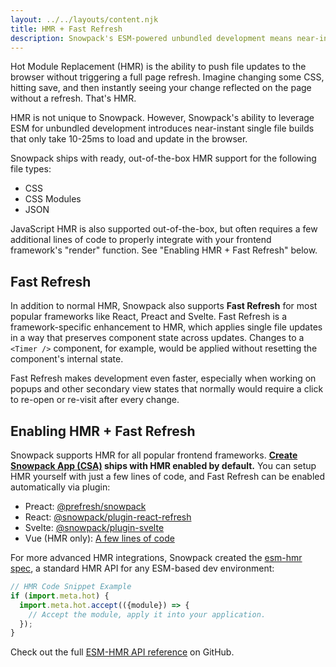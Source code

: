 ```yaml
---
layout: ../../layouts/content.njk
title: HMR + Fast Refresh
description: Snowpack's ESM-powered unbundled development means near-instant single file builds that only take 10-25ms to load and update in the browser.
---
```


Hot Module Replacement (HMR) is the ability to push file updates to the browser without triggering a full page refresh. Imagine changing some CSS, hitting save, and then instantly seeing your change reflected on the page without a refresh. That's HMR.

HMR is not unique to Snowpack. However, Snowpack's ability to leverage ESM for unbundled development introduces near-instant single file builds that only take 10-25ms to load and update in the browser.

Snowpack ships with ready, out-of-the-box HMR support for the following file types:

- CSS
- CSS Modules
- JSON

JavaScript HMR is also supported out-of-the-box, but often requires a few additional lines of code to properly integrate with your frontend framework's "render" function. See "Enabling HMR + Fast Refresh" below.

## Fast Refresh

In addition to normal HMR, Snowpack also supports **Fast Refresh** for most popular frameworks like React, Preact and Svelte. Fast Refresh is a framework-specific enhancement to HMR, which applies single file updates in a way that preserves component state across updates. Changes to a `<Timer />` component, for example, would be applied without resetting the component's internal state.

Fast Refresh makes development even faster, especially when working on popups and other secondary view states that normally would require a click to re-open or re-visit after every change.

## Enabling HMR + Fast Refresh

Snowpack supports HMR for all popular frontend frameworks. **[Create Snowpack App (CSA)](https://github.com/snowpackjs/snowpack/blob/main/create-snowpack-app) ships with HMR enabled by default.** You can setup HMR yourself with just a few lines of code, and Fast Refresh can be enabled automatically via plugin:

- Preact: [@prefresh/snowpack](https://www.npmjs.com/package/@prefresh/snowpack)
- React: [@snowpack/plugin-react-refresh](https://www.npmjs.com/package/@snowpack/plugin-react-refresh)
- Svelte: [@snowpack/plugin-svelte](https://www.npmjs.com/package/@snowpack/plugin-svelte)
- Vue (HMR only): [A few lines of code](https://github.com/snowpackjs/snowpack/blob/main/create-snowpack-app/app-template-vue/src/index.js#L7-L14)

For more advanced HMR integrations, Snowpack created the [esm-hmr spec](https://github.com/snowpackjs/esm-hmr), a standard HMR API for any ESM-based dev environment:

```js
// HMR Code Snippet Example
if (import.meta.hot) {
  import.meta.hot.accept(({module}) => {
    // Accept the module, apply it into your application.
  });
}
```

Check out the full [ESM-HMR API reference](https://github.com/snowpackjs/esm-hmr) on GitHub.
